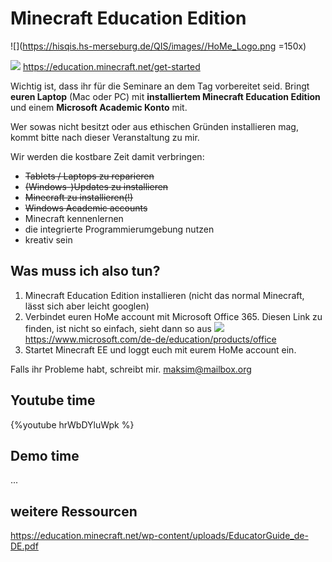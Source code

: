 
# Minecraft Education Edition
![](https://hisqis.hs-merseburg.de/QIS/images//HoMe_Logo.png =150x)


![](https://pads.eigenbaukombinat.de/uploads/upload_e16ce2193818ffe6e85ccba36dd1bb97.png)
https://education.minecraft.net/get-started

Wichtig ist, dass ihr für die Seminare an dem Tag vorbereitet seid. Bringt **euren Laptop** (Mac oder PC) mit **installiertem Minecraft Education Edition** und einem **Microsoft Academic Konto** mit.

Wer sowas nicht besitzt oder aus ethischen Gründen installieren mag, kommt bitte nach dieser Veranstaltung zu mir.


Wir werden die kostbare Zeit damit verbringen:
- ~~Tablets / Laptops zu reparieren~~
- ~~(Windows-)Updates zu installieren~~
- ~~Minecraft zu installieren(!)~~
- ~~Windows Academic accounts~~ 
- Minecraft kennenlernen
- die integrierte Programmierumgebung nutzen
- kreativ sein

## Was muss ich also tun?

1. Minecraft Education Edition installieren (nicht das normal Minecraft, lässt sich aber leicht googlen)
2. Verbindet euren HoMe account mit Microsoft Office 365. Diesen Link zu finden, ist nicht so einfach, sieht dann so aus ![](https://pads.eigenbaukombinat.de/uploads/upload_e26698915a2bb8e9e6ded952e4ac78a0.png) https://www.microsoft.com/de-de/education/products/office
3. Startet Minecraft EE und loggt euch mit eurem HoMe account ein.

Falls ihr Probleme habt, schreibt mir. maksim@mailbox.org

## Youtube time

{%youtube hrWbDYluWpk %}

## Demo time

...

## weitere Ressourcen

https://education.minecraft.net/wp-content/uploads/EducatorGuide_de-DE.pdf


